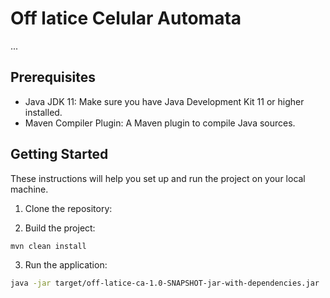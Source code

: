 # Off latice Celular Automata

...

## Prerequisites

- Java JDK 11: Make sure you have Java Development Kit 11 or higher installed.
- Maven Compiler Plugin: A Maven plugin to compile Java sources.

## Getting Started

These instructions will help you set up and run the project on your local machine.

1. Clone the repository:

2. Build the project:

```sh
mvn clean install
```

3. Run the application:

```sh
java -jar target/off-latice-ca-1.0-SNAPSHOT-jar-with-dependencies.jar
```